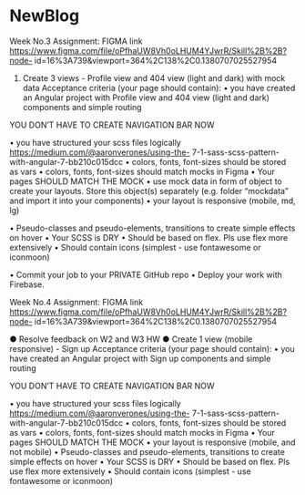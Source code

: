 # NewBlog

Week No.3
Assignment:
FIGMA link https://www.figma.com/file/oPfhaUW8Vh0oLHUM4YJwrR/Skill%2B%2B?node-
id=16%3A739&amp;viewport=364%2C138%2C0.1380707025527954
1) Create 3 views - Profile view and 404 view (light and dark) with mock data
Acceptance criteria (your page should contain):
• you have created an Angular project with Profile view and 404 view (light and dark)
components and simple routing

YOU DON’T HAVE TO CREATE NAVIGATION BAR NOW

• you have structured your scss files logically https://medium.com/@aaronverones/using-the-
7-1-sass-scss-pattern-with-angular-7-bb210c015dcc
• colors, fonts, font-sizes should be stored as vars
• colors, fonts, font-sizes should match mocks in Figma
• Your pages SHOULD MATCH THE MOCK
• use mock data in form of object to create your layouts. Store this object(s) separately (e.g.
folder “mockdata” and import it into your components)
• your layout is responsive (mobile, md, lg)

• Pseudo-classes and pseudo-elements, transitions to create simple effects on hover
• Your SCSS is DRY
• Should be based on flex. Pls use flex more extensively
• Should contain icons (simplest - use fontawesome or iconmoon)

• Commit your job to your PRIVATE GitHub repo
• Deploy your work with Firebase.

Week No.4
Assignment:
FIGMA link https://www.figma.com/file/oPfhaUW8Vh0oLHUM4YJwrR/Skill%2B%2B?node-
id=16%3A739&amp;viewport=364%2C138%2C0.1380707025527954

● Resolve feedback on W2 and W3 HW
● Create 1 view (mobile responsive) - Sign up
Acceptance criteria (your page should contain):
• you have created an Angular project with Sign up components and simple routing

YOU DON’T HAVE TO CREATE NAVIGATION BAR NOW

• you have structured your scss files logically https://medium.com/@aaronverones/using-the-
7-1-sass-scss-pattern-with-angular-7-bb210c015dcc
• colors, fonts, font-sizes should be stored as vars
• colors, fonts, font-sizes should match mocks in Figma
• Your pages SHOULD MATCH THE MOCK
• your layout is responsive (mobile, and not mobile)
• Pseudo-classes and pseudo-elements, transitions to create simple effects on hover
• Your SCSS is DRY
• Should be based on flex. Pls use flex more extensively
• Should contain icons (simplest - use fontawesome or iconmoon)
